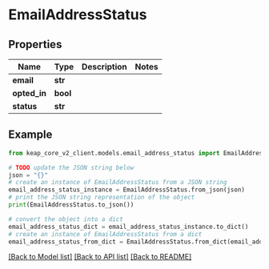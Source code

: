 # EmailAddressStatus


## Properties

Name | Type | Description | Notes
------------ | ------------- | ------------- | -------------
**email** | **str** |  | 
**opted_in** | **bool** |  | 
**status** | **str** |  | 

## Example

```python
from keap_core_v2_client.models.email_address_status import EmailAddressStatus

# TODO update the JSON string below
json = "{}"
# create an instance of EmailAddressStatus from a JSON string
email_address_status_instance = EmailAddressStatus.from_json(json)
# print the JSON string representation of the object
print(EmailAddressStatus.to_json())

# convert the object into a dict
email_address_status_dict = email_address_status_instance.to_dict()
# create an instance of EmailAddressStatus from a dict
email_address_status_from_dict = EmailAddressStatus.from_dict(email_address_status_dict)
```
[[Back to Model list]](../README.md#documentation-for-models) [[Back to API list]](../README.md#documentation-for-api-endpoints) [[Back to README]](../README.md)



